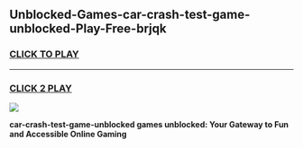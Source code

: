 
## Unblocked-Games-car-crash-test-game-unblocked-Play-Free-brjqk
<h3>
<a href="https://premium76.site?title=car-crash-test-game-unblocked&ref=17A">CLICK TO PLAY</a></h3>
<hr>

<h3>
<a href="https://premium76.site?title=car-crash-test-game-unblocked&ref=17A">CLICK 2 PLAY</a>
  
</h3>

<a href="https://premium76.site?title=car-crash-test-game-unblocked&ref=17A"><img src="https://clearcache.store/games.png"></a>


**car-crash-test-game-unblocked games unblocked: Your Gateway to Fun and Accessible Online Gaming**
